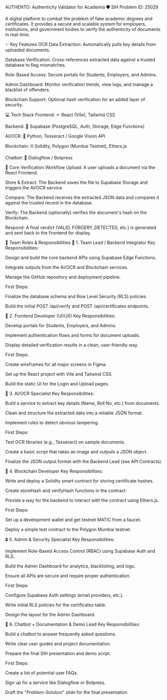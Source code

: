 AUTHENTO: Authenticity Validator for Academia 🛡️
SIH Problem ID: 25029

A digital platform to combat the problem of fake academic degrees and certificates. It provides a secure and scalable system for employers, institutions, and government bodies to verify the authenticity of documents in real-time.

✨ Key Features
OCR Data Extraction: Automatically pulls key details from uploaded documents.

Database Verification: Cross-references extracted data against a trusted database to flag mismatches.

Role-Based Access: Secure portals for Students, Employers, and Admins.

Admin Dashboard: Monitor verification trends, view logs, and manage a blacklist of offenders.

Blockchain Support: Optional hash verification for an added layer of security.

💻 Tech Stack
Frontend: ⚛️ React (Vite), Tailwind CSS

Backend: 🌲 Supabase (PostgreSQL, Auth, Storage, Edge Functions)

AI/OCR: 🐍 Python, Tesseract / Google Vision API

Blockchain: ⛓️ Solidity, Polygon (Mumbai Testnet), Ethers.js

Chatbot: 🤖 Dialogflow / Botpress

🚀 Core Verification Workflow
Upload: A user uploads a document via the React Frontend.

Store & Extract: The Backend saves the file to Supabase Storage and triggers the AI/OCR service.

Compare: The Backend receives the extracted JSON data and compares it against the trusted record in the database.

Verify: The Backend (optionally) verifies the document's hash on the Blockchain.

Respond: A final verdict (VALID, FORGERY_DETECTED, etc.) is generated and sent back to the Frontend for display.

👥 Team Roles & Responsibilities
👤 1. Team Lead / Backend Integrator
Key Responsibilities:

Design and build the core backend APIs using Supabase Edge Functions.

Integrate outputs from the AI/OCR and Blockchain services.

Manage the GitHub repository and deployment pipeline.

First Steps:

Finalize the database schema and Row Level Security (RLS) policies.

Build the initial POST /api/verify and POST /api/certificates endpoints.

🎨 2. Frontend Developer (UI/UX)
Key Responsibilities:

Develop portals for Students, Employers, and Admins.

Implement authentication flows and forms for document uploads.

Display detailed verification results in a clean, user-friendly way.

First Steps:

Create wireframes for all major screens in Figma.

Set up the React project with Vite and Tailwind CSS.

Build the static UI for the Login and Upload pages.

🧠 3. AI/OCR Specialist
Key Responsibilities:

Build a service to extract key details (Name, Roll No, etc.) from documents.

Clean and structure the extracted data into a reliable JSON format.

Implement rules to detect obvious tampering.

First Steps:

Test OCR libraries (e.g., Tesseract) on sample documents.

Create a basic script that takes an image and outputs a JSON object.

Finalize the JSON output format with the Backend Lead (see API Contracts).

🔗 4. Blockchain Developer
Key Responsibilities:

Write and deploy a Solidity smart contract for storing certificate hashes.

Create storeHash and verifyHash functions in the contract.

Provide a way for the backend to interact with the contract using Ethers.js.

First Steps:

Set up a development wallet and get testnet MATIC from a faucet.

Deploy a simple test contract to the Polygon Mumbai testnet.

🔒 5. Admin & Security Specialist
Key Responsibilities:

Implement Role-Based Access Control (RBAC) using Supabase Auth and RLS.

Build the Admin Dashboard for analytics, blacklisting, and logs.

Ensure all APIs are secure and require proper authentication.

First Steps:

Configure Supabase Auth settings (email providers, etc.).

Write initial RLS policies for the certificates table.

Design the layout for the Admin Dashboard.

🤖 6. Chatbot + Documentation & Demo Lead
Key Responsibilities:

Build a chatbot to answer frequently asked questions.

Write clear user guides and project documentation.

Prepare the final SIH presentation and demo script.

First Steps:

Create a list of potential user FAQs.

Sign up for a service like Dialogflow or Botpress.

Draft the "Problem-Solution" slide for the final presentation.
